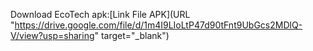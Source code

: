 Download EcoTech apk:[Link File APK](URL "https://drive.google.com/file/d/1m4I9LIoLtP47d90tFnt9UbGcs2MDlQ-V/view?usp=sharing" target="_blank")
